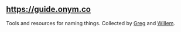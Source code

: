 ## <https://guide.onym.co>

Tools and resources for naming things. Collected by
[Greg](http://leppert.me/) and
[Willem](http://www.willemvanlancker.com/).
